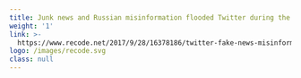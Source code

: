 ```yaml
---
title: Junk news and Russian misinformation flooded Twitter during the 2016 election
weight: '1'
link: >-
  https://www.recode.net/2017/9/28/16378186/twitter-fake-news-misinformation-russia-oxford-swing-states
logo: /images/recode.svg
class: null
---
```




